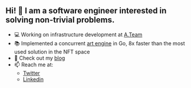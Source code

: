 ## Hi! 👋 I am a software engineer interested in solving non-trivial problems.

- 💻 Working on infrastructure development at [A.Team](https://www.a.team)
- 📚 Implemented a concurrent [art engine](https://github.com/erodactyl/art-engine) in Go, 8x faster than the most used solution in the NFT space
- 📝 Check out my [blog](https://blog.erikdavtyan.com)
- 📫 Reach me at:
  - [Twitter](https://twitter.com/erdavtyan)
  - [Linkedin](https://www.linkedin.com/in/erikdavtyan)
